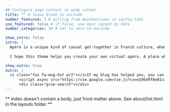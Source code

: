 ```yaml
---
## Configure page content in wide column
title: "" # leave blank to exclude
number_featured: 3 # pulling from mainSections in config.toml
use_featured: false # if false, use most recent by date
number_categories: 10 # set to zero to exclude

show_intro: false
intro: |
  Apéro is a unique kind of casual get-together in French culture, when you gather with friends and get to know each other better over some apéritifs, snacks, and anything in between. A good apéro is one where you'd happily spend a few hours just hanging out.
  
  I hope this theme helps you create your own virtual apéro. A place where you and your site's visitors enjoy spending time, and one that helps folks get to know you better. 

show_outro: true
outro: |
  <i class="fas fa-mug-hot pr2"></i>If my blog has helped you, you can [buy me a coffee](https://www.buymeacoffee.com/jenrichm9)!
      <script async src="https://cse.google.com/cse.js?cx=e19649f8e01ca4946"></script>
      <div class="gcse-search"></div>
---
```


** index doesn't contain a body, just front matter above.
See about/list.html in the layouts folder **
